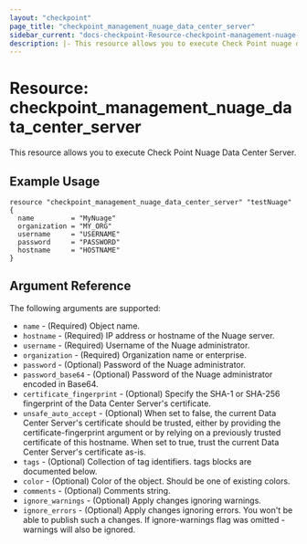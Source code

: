 ```yaml
---
layout: "checkpoint"
page_title: "checkpoint_management_nuage_data_center_server"
sidebar_current: "docs-checkpoint-Resource-checkpoint-management-nuage-data-center-server"
description: |- This resource allows you to execute Check Point nuage data center server.
---
```


# Resource: checkpoint_management_nuage_data_center_server

This resource allows you to execute Check Point Nuage Data Center Server.

## Example Usage

```hcl
resource "checkpoint_management_nuage_data_center_server" "testNuage" {
  name         = "MyNuage"
  organization = "MY_ORG"
  username     = "USERNAME"
  password     = "PASSWORD"
  hostname     = "HOSTNAME"
}
```

## Argument Reference

The following arguments are supported:

* `name` - (Required) Object name.
* `hostname` - (Required) IP address or hostname of the Nuage server.
* `username` - (Required) Username of the Nuage administrator.
* `organization` - (Required) Organization name or enterprise.
* `password` - (Optional)  Password of the Nuage administrator.
* `password_base64` - (Optional) Password of the Nuage administrator encoded in Base64.
* `certificate_fingerprint` - (Optional) Specify the SHA-1 or SHA-256 fingerprint of the Data Center Server's certificate.
* `unsafe_auto_accept` - (Optional) When set to false, the current Data Center Server's certificate should be trusted, either by providing the certificate-fingerprint argument or by relying on a previously trusted certificate of this hostname. When set to true, trust the current Data Center Server's certificate as-is.
* `tags` - (Optional) Collection of tag identifiers. tags blocks are documented below.
* `color` - (Optional) Color of the object. Should be one of existing colors.
* `comments` - (Optional) Comments string.
* `ignore_warnings` - (Optional) Apply changes ignoring warnings.
* `ignore_errors` - (Optional) Apply changes ignoring errors. You won't be able to publish such a changes. If ignore-warnings flag was omitted - warnings will also be ignored.
